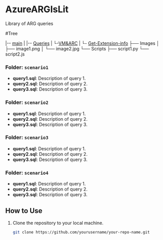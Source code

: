 # AzureARGIsLit
Library of ARG queries 

#Tree

|-- [main](https://github.com/pate0423/AzureARGIsLit/tree/main)
  |
  |-- [Queries](https://github.com/pate0423/AzureARGIsLit/tree/main/Queries)
  | └-[VM&ARC](https://github.com/pate0423/AzureARGIsLit/tree/main/Queries/VM%26ARC)
  |   └- [Get-Extension-info](https://github.com/pate0423/AzureARGIsLit/blob/main/Queries/VM%26ARC/Get-Extension-info)
  ├── Images
  │ 
  ├── image1.png 
  │ 
  └── image2.jpg 
  └── Scripts 
  ├── script1.py 
  └── script2.js

  ### Folder: `scenario1`
- **query1.sql**: Description of query 1.
- **query2.sql**: Description of query 2.
- **query3.sql**: Description of query 3.

### Folder: `scenario2`
- **query1.sql**: Description of query 1.
- **query2.sql**: Description of query 2.
- **query3.sql**: Description of query 3.

### Folder: `scenario3`
- **query1.sql**: Description of query 1.
- **query2.sql**: Description of query 2.
- **query3.sql**: Description of query 3.

### Folder: `scenario4`
- **query1.sql**: Description of query 1.
- **query2.sql**: Description of query 2.
- **query3.sql**: Description of query 3.

## How to Use

1. Clone the repository to your local machine.
   ```bash
   git clone https://github.com/yourusername/your-repo-name.git
